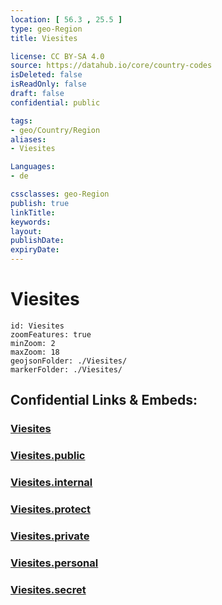 ```yaml
---
location: [ 56.3 , 25.5 ] 
type: geo-Region
title: Viesites

license: CC BY-SA 4.0
source: https://datahub.io/core/country-codes
isDeleted: false
isReadOnly: false
draft: false
confidential: public

tags:
- geo/Country/Region
aliases:
- Viesites

Languages:
- de

cssclasses: geo-Region
publish: true
linkTitle: 
keywords: 
layout: 
publishDate: 
expiryDate: 
---
```


# Viesites

```leaflet
id: Viesites
zoomFeatures: true 
minZoom: 2 
maxZoom: 18
geojsonFolder: ./Viesites/
markerFolder: ./Viesites/
```


## Confidential Links & Embeds: 

### [Viesites](/_Standards/Earth/Continent/Europe/Europe~North/Latvia/Counties/Viesites.md) 

### [Viesites.public](/_public/Earth/Continent/Europe/Europe~North/Latvia/Counties/Viesites.public.md) 

### [Viesites.internal](/_internal/Earth/Continent/Europe/Europe~North/Latvia/Counties/Viesites.internal.md) 

### [Viesites.protect](/_protect/Earth/Continent/Europe/Europe~North/Latvia/Counties/Viesites.protect.md) 

### [Viesites.private](/_private/Earth/Continent/Europe/Europe~North/Latvia/Counties/Viesites.private.md) 

### [Viesites.personal](/_personal/Earth/Continent/Europe/Europe~North/Latvia/Counties/Viesites.personal.md) 

### [Viesites.secret](/_secret/Earth/Continent/Europe/Europe~North/Latvia/Counties/Viesites.secret.md)

